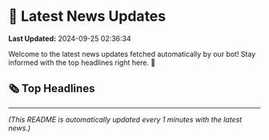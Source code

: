 # 📰 Latest News Updates
**Last Updated:** 2024-09-25 02:36:34

Welcome to the latest news updates fetched automatically by our bot! Stay informed with the top headlines right here. 🚀

## 🗞️ Top Headlines

---
*(This README is automatically updated every 1 minutes with the latest news.)*

